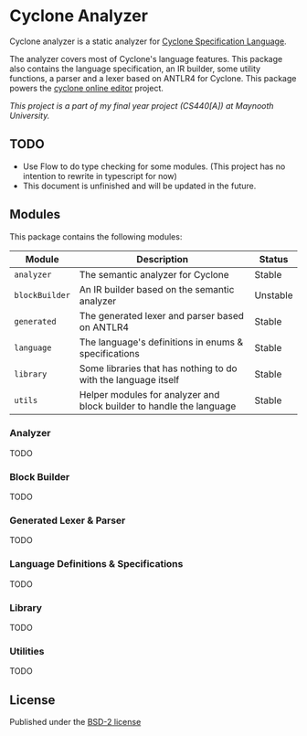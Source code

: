 # Cyclone Analyzer

Cyclone analyzer is a static analyzer for [Cyclone Specification Language](https://classicwuhao.github.io/cyclone_tutorial/tutorial-content.html). 

The analyzer covers most of Cyclone's language features. This package also contains the language specification, an IR builder, some utility functions, a parser and a lexer based on ANTLR4 for Cyclone. This package powers the [cyclone online editor](https://github.com/lucid-brndmg/cyclone-online-editor) project.

*This project is a part of my final year project (CS440[A]) at Maynooth University.*

## TODO

- Use Flow to do type checking for some modules. (This project has no intention to rewrite in typescript for now)
- This document is unfinished and will be updated in the future.

## Modules

This package contains the following modules:

| Module         | Description                                                          | Status   |
|----------------|----------------------------------------------------------------------|----------|
| `analyzer`     | The semantic analyzer for Cyclone                                    | Stable   |
| `blockBuilder` | An IR builder based on the semantic analyzer                         | Unstable |
| `generated`    | The generated lexer and parser based on ANTLR4                       | Stable   |
| `language`     | The language's definitions in enums & specifications                 | Stable   |
| `library`      | Some libraries that has nothing to do with the language itself       | Stable   |
| `utils`        | Helper modules for analyzer and block builder to handle the language | Stable   |



### Analyzer
TODO

### Block Builder
TODO

### Generated Lexer & Parser
TODO

### Language Definitions & Specifications
TODO

### Library
TODO

### Utilities
TODO

## License

Published under the [BSD-2 license](https://www.tldrlegal.com/license/bsd-2-clause-license-freebsd)